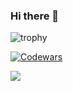 ### Hi there 👋

![trophy](https://github-profile-trophy.vercel.app/?username=liviaerxin&column=8&theme=onedark)

<!-- ![lang](https://github-readme-stats.vercel.app/api/top-langs/?username=liviaerxin&hide=ipynb,html,css&layout=compact&theme=onedark)
 -->
 
<!-- ![GitHub stats](https://github-readme-stats.vercel.app/api?username=liviaerxin&show_icons=true&theme=radical)
 -->

[![Codewars](https://github.r2v.ch/codewars?user=liviaerxin&top_languages=true&hide_clan=true&stroke=%23b362ff&theme=purple_dark)](https://www.codewars.com/users/liviaerxin)
 
![](http://github-profile-summary-cards.vercel.app/api/cards/repos-per-language?username=liviaerxin&theme=dark)
<!-- ![](http://github-profile-summary-cards.vercel.app/api/cards/most-commit-language?username=liviaerxin&theme=dark) 
 -->

<!-- ![Metrics](https://metrics.lecoq.io/liviaerxin?template=classic&base.community=0&gists=1&base=header%2C%20activity%2C%20community%2C%20repositories%2C%20metadata&base.indepth=false&base.hireable=false&base.skip=false&gists=false&config.timezone=Asia%2FShanghai)
-->

<!--
**liviaerxin/liviaerxin** is a ✨ _special_ ✨ repository because its `README.md` (this file) appears on your GitHub profile.

Here are some ideas to get you started:

- 🔭 I’m currently working on ...
- 🌱 I’m currently learning ...
- 👯 I’m looking to collaborate on ...
- 🤔 I’m looking for help with ...
- 💬 Ask me about ...
- 📫 How to reach me: ...
- 😄 Pronouns: ...
- ⚡ Fun fact: ...
-->
